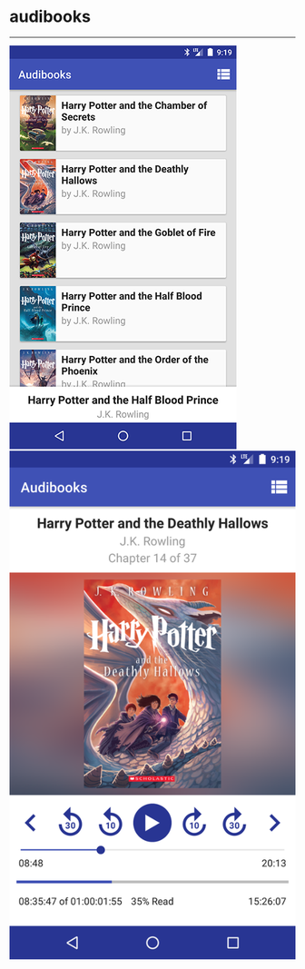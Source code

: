 # audibooks

------------
![](https://raw.githubusercontent.com/BestintheVerse/audibooks/master/Images/book_chooser.png) ![](https://raw.githubusercontent.com/BestintheVerse/audibooks/master/Images/play_book.png)
